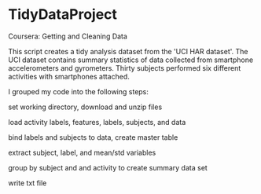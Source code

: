 # TidyDataProject
Coursera: Getting and Cleaning Data

This script creates a tidy analysis dataset from the 'UCI HAR dataset'. The UCI dataset contains summary statistics of data collected from smartphone accelerometers and gyrometers. Thirty subjects performed six different activities with smartphones attached.

I grouped my code into the following steps:

set working directory, download and unzip files

load activity labels, features, labels, subjects, and data

bind labels and subjects to data, create master table

extract subject, label, and mean/std variables

group by subject and and activity to create summary data set

write txt file
